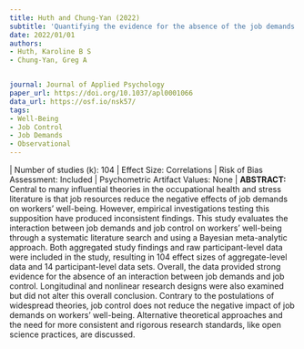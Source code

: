 ```yaml
---
title: Huth and Chung-Yan (2022)
subtitle: 'Quantifying the evidence for the absence of the job demands and job control interaction on workers' well-being: A Bayesian meta-analysis'
date: 2022/01/01
authors:
- Huth, Karoline B S 
- Chung-Yan, Greg A


journal: Journal of Applied Psychology
paper_url: https://doi.org/10.1037/apl0001066
data_url: https://osf.io/nsk57/
tags:
- Well-Being
- Job Control
- Job Demands
- Observational
---
```

| Number of studies (k): 104 | Effect Size: Correlations | Risk of Bias Assessment: Included | Psychometric Artifact Values: None | **ABSTRACT:** Central to many influential theories in the occupational health and stress literature is that job resources reduce the negative effects of job demands on workers’ well-being. However, empirical investigations testing this supposition have produced inconsistent findings. This study evaluates the interaction between job demands and job control on workers’ well-being through a systematic literature search and using a Bayesian meta-analytic approach. Both aggregated study findings and raw participant-level data were included in the study, resulting in 104 effect sizes of aggregate-level data and 14 participant-level data sets. Overall, the data provided strong evidence for the absence of an interaction between job demands and job control. Longitudinal and nonlinear research designs were also examined but did not alter this overall conclusion. Contrary to the postulations of widespread theories, job control does not reduce the negative impact of job demands on workers’ well-being. Alternative theoretical approaches and the need for more consistent and rigorous research standards, like open science practices, are discussed.
